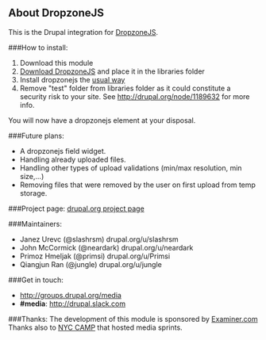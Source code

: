 ## About DropzoneJS

This is the Drupal integration for [DropzoneJS](http://www.dropzonejs.com/).

###How to install:
1. Download this module
2. [Download DropzoneJS](https://github.com/enyo/dropzone) and place it in the
   libraries folder
3. Install dropzonejs the [usual way](https://www.drupal.org/docs/extending-drupal/installing-drupal-modules)
4. Remove "test" folder from libraries folder as it could constitute a
   security risk to your site. See http://drupal.org/node/1189632 for more info.

You will now have a dropzonejs element at your disposal.

###Future plans:
- A dropzonejs field widget.
- Handling already uploaded files.
- Handling other types of upload validations (min/max resolution, min size,...)
- Removing files that were removed by the user on first upload from temp storage.

###Project page:
[drupal.org project page](https://www.drupal.org/project/dropzonejs)

###Maintainers:
+ Janez Urevc (@slashrsm) drupal.org/u/slashrsm
+ John McCormick (@neardark) drupal.org/u/neardark
+ Primoz Hmeljak (@primsi) drupal.org/u/Primsi
+ Qiangjun Ran (@jungle) drupal.org/u/jungle

###Get in touch:
 - http://groups.drupal.org/media
 - **#media**: http://drupal.slack.com

###Thanks:
 The development of this module is sponsored by [Examiner.com](http://www.examiner.com)
 Thanks also to [NYC CAMP](http://nyccamp.org/) that hosted media sprints.

